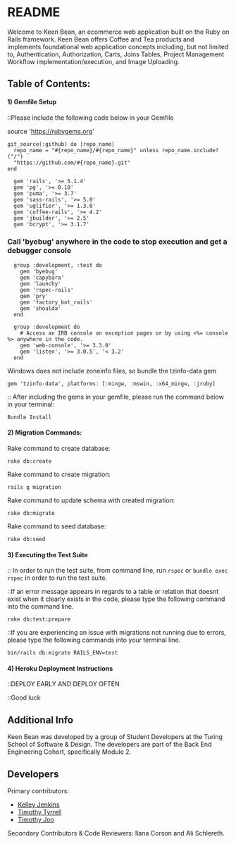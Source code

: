 # README

Welcome to Keen Bean, an ecommerce web application built on the Ruby on Rails framework. Keen Bean offers Coffee and Tea products and implements foundational web application concepts including, but not limited to, Authentication, Authorization, Carts, Joins Tables, Project Management Workflow implementation/execution, and Image Uploading.

## Table of Contents:

#### 1) Gemfile Setup

::Please include the following code below in your Gemfile

source 'https://rubygems.org'
```
git_source(:github) do |repo_name|
  repo_name = "#{repo_name}/#{repo_name}" unless repo_name.include?("/")
  "https://github.com/#{repo_name}.git"
end

  gem 'rails', '>= 5.1.4'
  gem 'pg', '>= 0.18'
  gem 'puma', '>= 3.7'
  gem 'sass-rails', '>= 5.0'
  gem 'uglifier', '>= 1.3.0'
  gem 'coffee-rails', '>= 4.2'
  gem 'jbuilder', '>= 2.5'
  gem 'bcrypt', '>= 3.1.7'
```
### Call 'byebug' anywhere in the code to stop execution and get a debugger console

```
  group :development, :test do
    gem 'byebug'
    gem 'capybara'
    gem 'launchy'
    gem 'rspec-rails'
    gem 'pry'
    gem 'factory_bot_rails'
    gem 'shoulda'
  end

  group :development do
    # Access an IRB console on exception pages or by using <%= console %> anywhere in the code.
    gem 'web-console', '>= 3.3.0'
    gem 'listen', '>= 3.0.5', '< 3.2'
  end
```
Windows does not include zoneinfo files, so bundle the tzinfo-data gem
```
gem 'tzinfo-data', platforms: [:mingw, :mswin, :x64_mingw, :jruby]
```
:: After including the gems in your gemfile, please run the command below in your terminal:

```
Bundle Install
```

#### 2) Migration Commands:

Rake command to create database:
```
rake db:create
```
Rake command to create migration:
```
rails g migration
```
Rake command to update schema with created migration:
```
rake db:migrate
```
Rake command to seed database:
```
rake db:seed
```

#### 3) Executing the Test Suite

:: In order to run the test suite, from command line, run ```rspec``` or ```bundle exec rspec``` in order to run the test suite.

::If an error message appears in regards to a table or relation that doesnt exist when it clearly exists in the code, please type the following command into the command line.
```
rake db:test:prepare  
```
::If you are experiencing an issue with migrations not running due to errors, please type the following commands into your terminal line.
```
bin/rails db:migrate RAILS_ENV=test
```
#### 4) Heroku Deployment Instructions

::DEPLOY EARLY AND DEPLOY OFTEN

::Good luck

## Additional Info
Keen Bean was developed by a group of Student Developers at the Turing School of Software & Design. The developers are part of the Back End Engineering Cohort, specifically Module 2.

## Developers
Primary contributors:
- [Kelley Jenkins](https://github.com/kelleyjenkins) 
- [Timothy Tyrrell](https://github.com/timomitchel)
- [Timothy Joo](https://github.com/Tyjoo26)

Secondary Contributors & Code Reviewers: Ilana Corson and Ali Schlereth.
